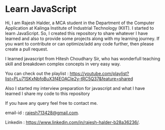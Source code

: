 # Learn JavaScript
Hi, I am Rajesh Halder, a MCA student in the  Department of the Computer Application at Kalinga Institute of Industrial Technology (KIIT). I started to learn JavaScript. So, I created this repository to share whatever I have learned and also to provide some projects along with my learning journey. If you want to contribute or can optimize/add any code further, then please create a pull request.

I learned javascript from Hitesh Choudhary Sir, who has wonderfull teaching skill and breakdown complex concepts in very easy way.

You can check out the playlist : https://youtube.com/playlist?list=PLu71SKxNbfoBuX3f4EOACle2y-tRC5Q37&feature=shared

Also I started my interview preparation for javascript and what I have learned I share my code to this repository

If you have any query feel free to contact me.

email-id : rajesh713428@gmail.com.

Linkedin : https://www.linkedin.com/in/rajesh-halder-b28a36236/.




